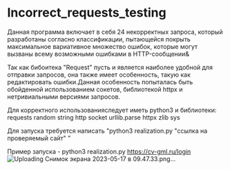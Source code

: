 # Incorrect_requests_testing

Данная программа включает в себя 24 некорректных запроса, который разработаны согласно классификации, пытающейся покрыть максимальное
вариативное множество ошибок, которые могут вызваны всему возможными ошибками в HTTP-сообщении&

  Так как бибоитека "Request" пусть и является наиболее удобной для отправки запросов, она также имеет особенность, такую как
редактировать ошибки.Данная особенность попыталась быть обойденной использованием сокетов, библиотекой httpx и 
нетривиальными версиями запросов.

 Для корректного использованияследует иметь python3 и библиотеки:
 requests
 random
 string
 http
 socket
 urllib.parse
 httpx
 zlib
 sys

Для запуска требуется написать "python3 realization.py "ссылка на проверяемый сайт" "

Пример запуска - python3 realization.py https://cv-gml.ru/login
![Uploading Снимок экрана 2023-05-17 в 09.47.33.png…]()



